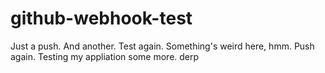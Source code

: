 github-webhook-test
===================

Just a push. And another. Test again. Something's weird here, hmm.  Push again. Testing my appliation some more.
derp
